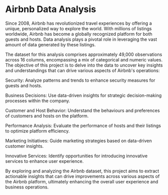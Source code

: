 # Airbnb Data Analysis
Since 2008, Airbnb has revolutionized travel experiences by offering a unique, personalized way to explore the world. With millions of listings worldwide, Airbnb has become a globally recognized platform for both guests and hosts. Data analysis plays a pivotal role in leveraging the vast amount of data generated by these listings.

The dataset for this analysis comprises approximately 49,000 observations across 16 columns, encompassing a mix of categorical and numeric values. The objective of this project is to delve into the data to uncover key insights and understandings that can drive various aspects of Airbnb's operations:

Security: Analyze patterns and trends to enhance security measures for guests and hosts.

Business Decisions: Use data-driven insights for strategic decision-making processes within the company.

Customer and Host Behavior: Understand the behaviours and preferences of customers and hosts on the platform.

Performance Analysis: Evaluate the performance of hosts and their listings to optimize platform efficiency.

Marketing Initiatives: Guide marketing strategies based on data-driven customer insights.

Innovative Services: Identify opportunities for introducing innovative services to enhance user experience.

By exploring and analyzing the Airbnb dataset, this project aims to extract actionable insights that can drive improvements across various aspects of the Airbnb platform, ultimately enhancing the overall user experience and business operations.
